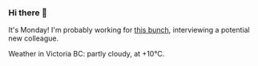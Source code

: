 ### Hi there :wave:

It's Monday! I'm probably working for [this bunch](https://github.com/kohofinancial), interviewing a potential new colleague.

Weather in Victoria BC: partly cloudy, at +10°C.
